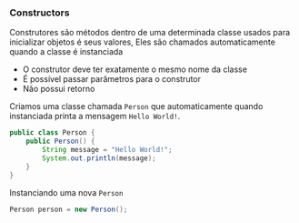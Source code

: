 ### Constructors

Construtores são métodos dentro de uma determinada classe usados para inicializar objetos é seus valores, Eles são chamados automaticamente quando a classe é instanciada

- O construtor deve ter exatamente o mesmo nome da classe
- É possível passar parâmetros para o construtor
- Não possui retorno

Criamos uma classe chamada `Person` que automaticamente quando instanciada printa a mensagem `Hello World!`.
```java
public class Person {  
    public Person() {  
        String message = "Hello World!";  
        System.out.println(message);  
    }
}
```

Instanciando uma nova `Person`
```java
Person person = new Person();
```